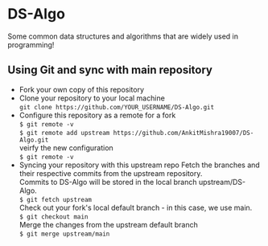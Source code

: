 # DS-Algo
Some common data structures and algorithms that are widely used in programming!
## Using Git and sync with main repository
* Fork your own copy of this repository
* Clone your repository to your local machine \
  `git clone https://github.com/YOUR_USERNAME/DS-Algo.git`
* Configure this repository as a remote for a fork \
  `$ git remote -v` \
  `$ git remote add upstream https://github.com/AnkitMishra19007/DS-Algo.git` \
  veirfy the new configuration \
  `$ git remote -v`
* Syncing your repository with this upstream repo
  Fetch the branches and their respective commits from the upstream repository. \
  Commits to DS-Algo will be stored in the local branch upstream/DS-Algo. \
  `$ git fetch upstream` \
  Check out your fork's local default branch - in this case, we use main. \
  `$ git checkout main` \
  Merge the changes from the upstream default branch \
  `$ git merge upstream/main`
